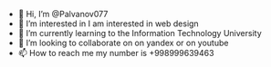 - 👋 Hi, I’m @Palvanov077
- 👀 I’m interested in I am interested in web design
- 🌱 I’m currently learning to the Information Technology University
- 💞️ I’m looking to collaborate on on yandex or on youtube
- 📫 How to reach me my number is +998999639463

<!---
Palvanov077/Palvanov077 is a ✨ special ✨ repository because its `README.md` (this file) appears on your GitHub profile.
You can click the Preview link to take a look at your changes.
--->
